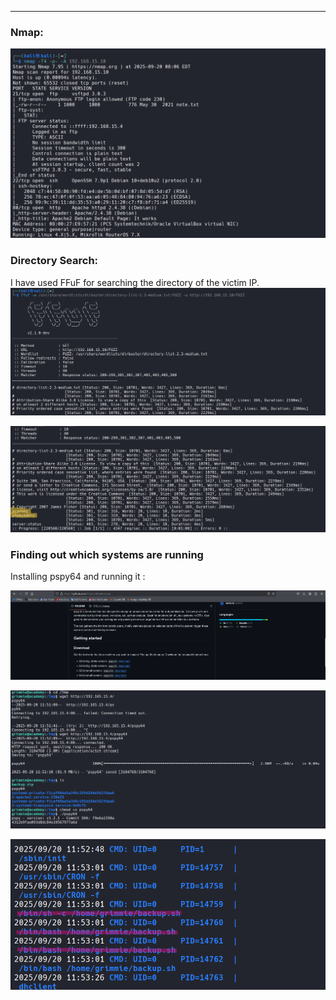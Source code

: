 ___
### Nmap:

![](Courses/Assessments/Kiotprix/assests/Screenshot%202025-09-20%20213855.png)

### Directory Search:

I have used FFuF for searching the directory of the victim IP.
![](Courses/Assessments/Kiotprix/assests/Screenshot%202025-09-20%20213822.png)

![](Courses/Assessments/Kiotprix/assests/Screenshot%202025-09-20%20213835.png)

### Finding out which systems are running

Installing pspy64 and running it :

![](Courses/Assessments/Kiotprix/assests/Screenshot%202025-09-20%20214008.png)

![](Courses/Assessments/Kiotprix/assests/Screenshot%202025-09-20%20213310.png)

![](Courses/Assessments/Kiotprix/assests/Screenshot%202025-09-20%20213349.png)

